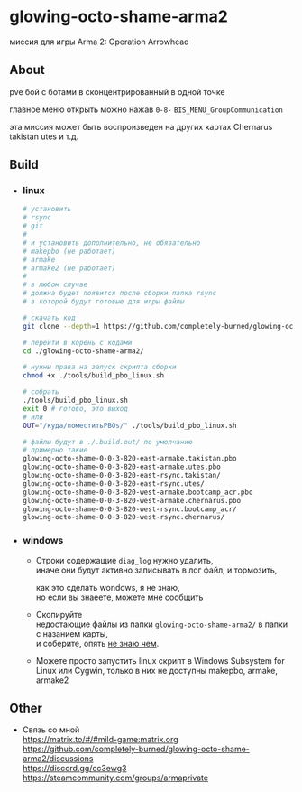 glowing-octo-shame-arma2
==============================
миссия для игры Arma 2: Operation Arrowhead

## About
pve бой с ботами в сконцентрированный в одной точке

главное меню открыть можно нажав `0-8-` `BIS_MENU_GroupCommunication`

эта миссия может быть воспроизведен на других картах Chernarus takistan utes и т.д.

## Build
 - ### linux
      ```bash
      # установить 
      # rsync
      # git
      #
      # и установить дополнительно, не обязательно
      # makepbo (не работает)
      # armake
      # armake2 (не работает)
      # 
      # в любом случае 
      # должна будет появится после сборки папка rsync
      # в которой будут готовые для игры файлы

      # скачать код
      git clone --depth=1 https://github.com/completely-burned/glowing-octo-shame-arma2.git
      
      # перейти в корень с кодами
      cd ./glowing-octo-shame-arma2/

      # нужны права на запуск скрипта сборки
      chmod +x ./tools/build_pbo_linux.sh

      # собрать
      ./tools/build_pbo_linux.sh
      exit 0 # готово, это выход
      # или 
      OUT="/куда/поместитьPBOs/" ./tools/build_pbo_linux.sh
      
      # файлы будут в ./.build.out/ по умолчанию
      # примерно такие
      glowing-octo-shame-0-0-3-820-east-armake.takistan.pbo
      glowing-octo-shame-0-0-3-820-east-armake.utes.pbo
      glowing-octo-shame-0-0-3-820-east-rsync.takistan/
      glowing-octo-shame-0-0-3-820-east-rsync.utes/
      glowing-octo-shame-0-0-3-820-west-armake.bootcamp_acr.pbo
      glowing-octo-shame-0-0-3-820-west-armake.chernarus.pbo
      glowing-octo-shame-0-0-3-820-west-rsync.bootcamp_acr/
      glowing-octo-shame-0-0-3-820-west-rsync.chernarus/
      ```
 - ### windows
   - Строки содержащие `diag_log` нужно удалить,  
     иначе они будут активно записывать в лог файл, и тормозить,  
   
     как это сделать wondows, я не знаю,  
     но если вы знаеете, можете мне сообщить  
   
   - Скопируйте  
     недостающие файлы из папки `glowing-octo-shame-arma2/` в папки с назанием карты,  
     и соберите, опять [не знаю чем](https://community.bistudio.com/wiki/Community_Tools).

   - Можете просто запустить linux скрипт в Windows Subsystem for Linux или Cygwin, 
     только в них не доступны makepbo, armake, armake2

## Other
  - Связь со мной  
    https://matrix.to/#/#mild-game:matrix.org  
    https://github.com/completely-burned/glowing-octo-shame-arma2/discussions  
    https://discord.gg/cc3ewg3  
    https://steamcommunity.com/groups/armaprivate  
